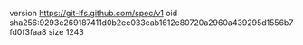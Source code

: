 version https://git-lfs.github.com/spec/v1
oid sha256:9293e269187411d0b2ee033cab1612e80720a2960a439295d1556b7fd0f3faa8
size 1243
